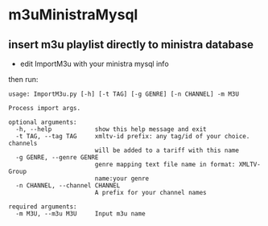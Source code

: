 # m3uMinistraMysql
## insert m3u playlist directly to ministra database

* edit ImportM3u with your ministra mysql info


then run:

``` 
usage: ImportM3u.py [-h] [-t TAG] [-g GENRE] [-n CHANNEL] -m M3U

Process import args.

optional arguments:
  -h, --help            show this help message and exit
  -t TAG, --tag TAG     xmltv-id prefix: any tag/id of your choice. channels
                        will be added to a tariff with this name
  -g GENRE, --genre GENRE
                        genre mapping text file name in format: XMLTV-Group
                        name:your genre
  -n CHANNEL, --channel CHANNEL
                        A prefix for your channel names

required arguments:
  -m M3U, --m3u M3U     Input m3u name

 ```
 